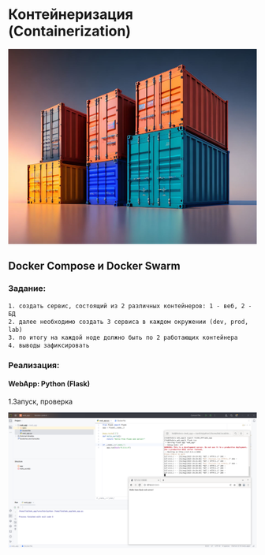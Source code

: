 # Контейнеризация (Containerization)
   
![](source/containers.jpg)

## Docker Compose и Docker Swarm

### Задание:

    1. создать сервис, состоящий из 2 различных контейнеров: 1 - веб, 2 - БД
    2. далее необходимо создать 3 сервиса в каждом окружении (dev, prod, lab)
    3. по итогу на каждой ноде должно быть по 2 работающих контейнера
    4. выводы зафиксировать

### Реализация:

#### WebApp: Python (Flask)
1.Запуск, проверка

![](source/web_app_1.png)
